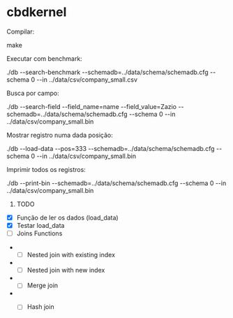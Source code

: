 # cbdkernel

Compilar:

make

Executar com benchmark:

./db --search-benchmark --schemadb=../data/schema/schemadb.cfg --schema 0 --in ../data/csv/company_small.csv

Busca por campo:

./db --search-field --field_name=name --field_value=Zazio  --schemadb=../data/schema/schemadb.cfg --schema 0 --in ../data/csv/company_small.bin

Mostrar registro numa dada posição:

./db --load-data --pos=333 --schemadb=../data/schema/schemadb.cfg --schema 0 --in ../data/csv/company_small.bin 

Imprimir todos os registros:

./db --print-bin --schemadb=../data/schema/schemadb.cfg --schema 0 --in ../data/csv/company_small.bin 







1. TODO
  - [x] Função de ler os dados (load_data)  
  - [x] Testar load_data
  - [ ] Joins Functions
  - - [ ] Nested join with existing index
  - - [ ] Nested join with new index
  - - [ ] Merge join
  - - [ ] Hash join


